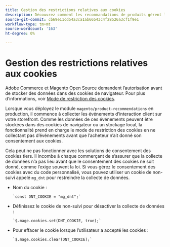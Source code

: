 ```yaml
---
title: Gestion des restrictions relatives aux cookies
description: Découvrez comment les recommandations de produits gèrent les restrictions de cookie.
source-git-commit: cb69e11cd54a3ca1ab66543c4f28526a3cf1f9e1
workflow-type: tm+mt
source-wordcount: '163'
ht-degree: 0%

---
```


# Gestion des restrictions relatives aux cookies

Adobe Commerce et Magento Open Source demandent l’autorisation avant de stocker des données dans des cookies de navigateur. Pour plus d’informations, voir [Mode de restriction des cookies](https://experienceleague.adobe.com/docs/commerce-admin/start/compliance/privacy/compliance-cookie-law.html).

Lorsque vous déployez le module `magento/product-recommendations` en production, il commence à collecter les événements d’interaction client sur votre storefront. Comme les données de ces événements peuvent être stockées dans des cookies de navigateur ou un stockage local, la fonctionnalité prend en charge le mode de restriction des cookies en ne collectant pas d’événements avant que l’acheteur n’ait donné son consentement aux cookies.

Cela peut ne pas fonctionner avec les solutions de consentement des cookies tiers. Il incombe à chaque commerçant de s’assurer que la collecte de données n’a pas lieu avant que le consentement des cookies ne soit donné, comme l’exige souvent la loi. Si vous gérez le consentement des cookies avec du code personnalisé, vous pouvez utiliser un cookie de non-suivi appelé `mg_dnt` pour restreindre la collecte de données.

- Nom du cookie :

  ```text
  `const DNT_COOKIE = "mg_dnt";`
  ```

- Définissez le cookie de non-suivi pour désactiver la collecte de données :

  ```text
  `$.mage.cookies.set(DNT_COOKIE, true);`
  ```

- Pour effacer le cookie lorsque l’utilisateur a accepté les cookies :

  ```text
  `$.mage.cookies.clear(DNT_COOKIE);`
  ```
